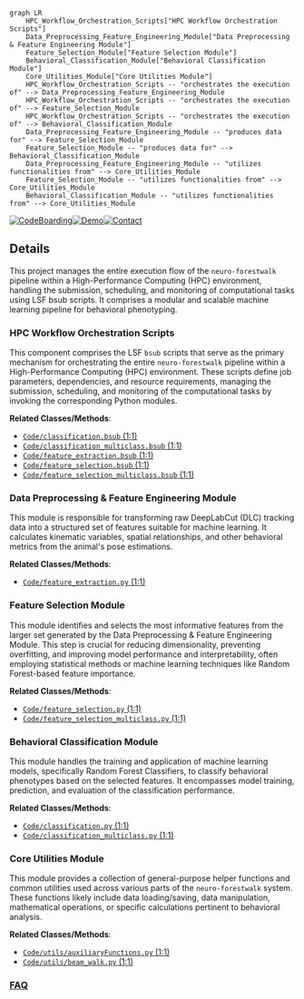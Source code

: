 ```mermaid
graph LR
    HPC_Workflow_Orchestration_Scripts["HPC Workflow Orchestration Scripts"]
    Data_Preprocessing_Feature_Engineering_Module["Data Preprocessing & Feature Engineering Module"]
    Feature_Selection_Module["Feature Selection Module"]
    Behavioral_Classification_Module["Behavioral Classification Module"]
    Core_Utilities_Module["Core Utilities Module"]
    HPC_Workflow_Orchestration_Scripts -- "orchestrates the execution of" --> Data_Preprocessing_Feature_Engineering_Module
    HPC_Workflow_Orchestration_Scripts -- "orchestrates the execution of" --> Feature_Selection_Module
    HPC_Workflow_Orchestration_Scripts -- "orchestrates the execution of" --> Behavioral_Classification_Module
    Data_Preprocessing_Feature_Engineering_Module -- "produces data for" --> Feature_Selection_Module
    Feature_Selection_Module -- "produces data for" --> Behavioral_Classification_Module
    Data_Preprocessing_Feature_Engineering_Module -- "utilizes functionalities from" --> Core_Utilities_Module
    Feature_Selection_Module -- "utilizes functionalities from" --> Core_Utilities_Module
    Behavioral_Classification_Module -- "utilizes functionalities from" --> Core_Utilities_Module
```

[![CodeBoarding](https://img.shields.io/badge/Generated%20by-CodeBoarding-9cf?style=flat-square)](https://github.com/CodeBoarding/CodeBoarding)[![Demo](https://img.shields.io/badge/Try%20our-Demo-blue?style=flat-square)](https://www.codeboarding.org/demo)[![Contact](https://img.shields.io/badge/Contact%20us%20-%20contact@codeboarding.org-lightgrey?style=flat-square)](mailto:contact@codeboarding.org)

## Details

This project manages the entire execution flow of the `neuro-forestwalk` pipeline within a High-Performance Computing (HPC) environment, handling the submission, scheduling, and monitoring of computational tasks using LSF bsub scripts. It comprises a modular and scalable machine learning pipeline for behavioral phenotyping.

### HPC Workflow Orchestration Scripts
This component comprises the LSF `bsub` scripts that serve as the primary mechanism for orchestrating the entire `neuro-forestwalk` pipeline within a High-Performance Computing (HPC) environment. These scripts define job parameters, dependencies, and resource requirements, managing the submission, scheduling, and monitoring of the computational tasks by invoking the corresponding Python modules.


**Related Classes/Methods**:

- <a href="https://github.com/Roche/neuro-forestwalk/blob/main/Code/classification.py#L1-L1" target="_blank" rel="noopener noreferrer">`Code/classification.bsub` (1:1)</a>
- <a href="https://github.com/Roche/neuro-forestwalk/blob/main/Code/classification_multiclass.py#L1-L1" target="_blank" rel="noopener noreferrer">`Code/classification_multiclass.bsub` (1:1)</a>
- <a href="https://github.com/Roche/neuro-forestwalk/blob/main/Code/feature_extraction.py#L1-L1" target="_blank" rel="noopener noreferrer">`Code/feature_extraction.bsub` (1:1)</a>
- <a href="https://github.com/Roche/neuro-forestwalk/blob/main/Code/feature_selection.py#L1-L1" target="_blank" rel="noopener noreferrer">`Code/feature_selection.bsub` (1:1)</a>
- <a href="https://github.com/Roche/neuro-forestwalk/blob/main/Code/feature_selection_multiclass.py#L1-L1" target="_blank" rel="noopener noreferrer">`Code/feature_selection_multiclass.bsub` (1:1)</a>


### Data Preprocessing & Feature Engineering Module
This module is responsible for transforming raw DeepLabCut (DLC) tracking data into a structured set of features suitable for machine learning. It calculates kinematic variables, spatial relationships, and other behavioral metrics from the animal's pose estimations.


**Related Classes/Methods**:

- <a href="https://github.com/Roche/neuro-forestwalk/blob/main/Code/feature_extraction.py#L1-L1" target="_blank" rel="noopener noreferrer">`Code/feature_extraction.py` (1:1)</a>


### Feature Selection Module
This module identifies and selects the most informative features from the larger set generated by the Data Preprocessing & Feature Engineering Module. This step is crucial for reducing dimensionality, preventing overfitting, and improving model performance and interpretability, often employing statistical methods or machine learning techniques like Random Forest-based feature importance.


**Related Classes/Methods**:

- <a href="https://github.com/Roche/neuro-forestwalk/blob/main/Code/feature_selection.py#L1-L1" target="_blank" rel="noopener noreferrer">`Code/feature_selection.py` (1:1)</a>
- <a href="https://github.com/Roche/neuro-forestwalk/blob/main/Code/feature_selection_multiclass.py#L1-L1" target="_blank" rel="noopener noreferrer">`Code/feature_selection_multiclass.py` (1:1)</a>


### Behavioral Classification Module
This module handles the training and application of machine learning models, specifically Random Forest Classifiers, to classify behavioral phenotypes based on the selected features. It encompasses model training, prediction, and evaluation of the classification performance.


**Related Classes/Methods**:

- <a href="https://github.com/Roche/neuro-forestwalk/blob/main/Code/classification.py#L1-L1" target="_blank" rel="noopener noreferrer">`Code/classification.py` (1:1)</a>
- <a href="https://github.com/Roche/neuro-forestwalk/blob/main/Code/classification_multiclass.py#L1-L1" target="_blank" rel="noopener noreferrer">`Code/classification_multiclass.py` (1:1)</a>


### Core Utilities Module
This module provides a collection of general-purpose helper functions and common utilities used across various parts of the `neuro-forestwalk` system. These functions likely include data loading/saving, data manipulation, mathematical operations, or specific calculations pertinent to behavioral analysis.


**Related Classes/Methods**:

- <a href="https://github.com/Roche/neuro-forestwalk/blob/main/Code/utils/auxiliaryFunctions.py#L1-L1" target="_blank" rel="noopener noreferrer">`Code/utils/auxiliaryFunctions.py` (1:1)</a>
- <a href="https://github.com/Roche/neuro-forestwalk/blob/main/Code/utils/beam_walk.py#L1-L1" target="_blank" rel="noopener noreferrer">`Code/utils/beam_walk.py` (1:1)</a>




### [FAQ](https://github.com/CodeBoarding/GeneratedOnBoardings/tree/main?tab=readme-ov-file#faq)
